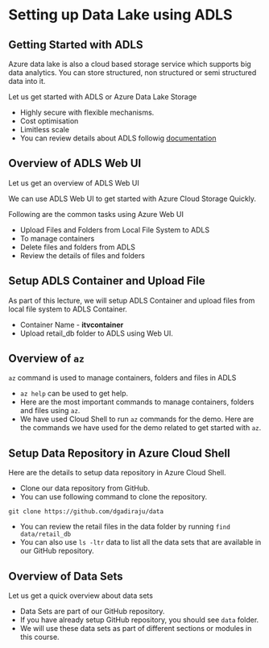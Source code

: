 # Setting up Data Lake using ADLS

## Getting Started with ADLS

Azure data lake is also a cloud based storage service which supports big data analytics. You can store structured, non structured or semi structured data into it.

Let us get started with ADLS or Azure Data Lake Storage

* Highly secure with flexible mechanisms.
* Cost optimisation
* Limitless scale 
* You can review details about ADLS followig [documentation](https://azure.microsoft.com/en-in/products/storage/data-lake-storage/#overview)

## Overview of ADLS Web UI

Let us get an overview of ADLS Web UI

We can use ADLS Web UI to get started with Azure Cloud Storage Quickly.

Following are the common tasks using Azure Web UI

* Upload Files and Folders from Local File System to ADLS
* To manage containers 
* Delete files and folders from ADLS
* Review the details of files and folders

## Setup ADLS Container and Upload File

As part of this lecture, we will setup ADLS Container and upload files from local file system to ADLS Container.

* Container Name - **itvcontainer**
* Upload retail_db folder to ADLS using Web UI.

## Overview of `az`

`az` command is used to manage containers, folders and files in ADLS

* `az help` can be used to get help.
* Here are the most important commands to manage containers, folders and files using `az`.
* We have used Cloud Shell to run `az` commands for the demo. Here are the commands we have used for the demo related to get started with `az`.

## Setup Data Repository in Azure Cloud Shell

Here are the details to setup data repository in Azure Cloud Shell.

* Clone our data repository from GitHub.
* You can use following command to clone the repository.

`git clone https://github.com/dgadiraju/data`
* You can review the retail files in the data folder by running `find data/retail_db`
* You can also use `ls -ltr` data to list all the data sets that are available in our GitHub repository.

## Overview of Data Sets
Let us get a quick overview about data sets

* Data Sets are part of our GitHub repository.
* If you have already setup GitHub repository, you should see `data` folder.
* We will use these data sets as part of different sections or modules in this course.
